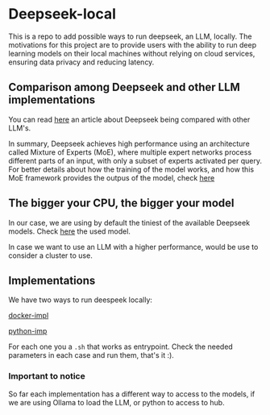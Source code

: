 # Deepseek-local

This is a repo to add possible ways to run deepseek, an LLM, locally. The motivations for this project are to provide users with the ability to run deep learning models on their local machines without relying on cloud services, ensuring data privacy and reducing latency.

## Comparison among Deepseek and other LLM implementations

You can read [here](https://www.researchgate.net/publication/388791877_A_Comparison_of_DeepSeek_and_Other_LLMs) an article about Deepseek being compared with other LLM's.

In summary, Deepseek achieves high performance using an architecture called Mixture of Experts (MoE), where multiple expert networks process different parts of an input, with only a subset of experts activated per query. For better details about how the training of the model works, and how this MoE framework provides the outpus of the model, check [here](https://blog.adyog.com/2025/02/01/how-deepseek-r1-was-built-architecture-and-training-explained/)


## The bigger your CPU, the bigger your model

In our case, we are using by default the tiniest of the available Deepseek models. Check [here](https://huggingface.co/deepseek-ai/DeepSeek-R1-Distill-Qwen-1.5B) the used model.

In case we want to use an LLM with a higher performance, would be use to consider a cluster to use.

## Implementations

We have two ways to run deespeek locally:

[docker-impl](./docker-impl/)

[python-imp](./python-imp/)

For each one you a `.sh` that works as entrypoint. Check the needed parameters in each case and run them, that's it :).

### Important to notice

So far each implementation has a different way to access to the models, if we are using Ollama to load the LLM, or python to access to hub.



